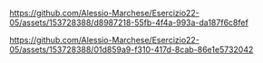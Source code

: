 

https://github.com/Alessio-Marchese/Esercizio22-05/assets/153728388/d8987218-55fb-4f4a-993a-da187f6c8fef



https://github.com/Alessio-Marchese/Esercizio22-05/assets/153728388/01d859a9-f310-417d-8cab-86e1e5732042

